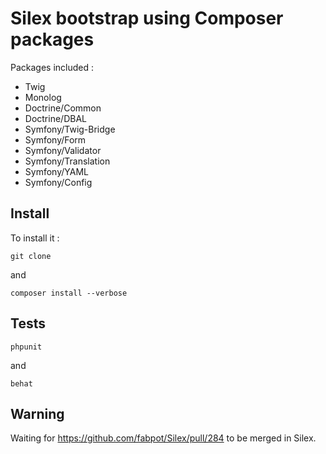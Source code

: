 Silex bootstrap using Composer packages
=======================================

Packages included :

- Twig
- Monolog
- Doctrine/Common
- Doctrine/DBAL
- Symfony/Twig-Bridge
- Symfony/Form
- Symfony/Validator
- Symfony/Translation
- Symfony/YAML
- Symfony/Config

Install
------

To install it :

`git clone`

and

`composer install --verbose`

Tests
-----

`phpunit`

and

`behat`

Warning
-----

Waiting for https://github.com/fabpot/Silex/pull/284 to be merged in Silex.

